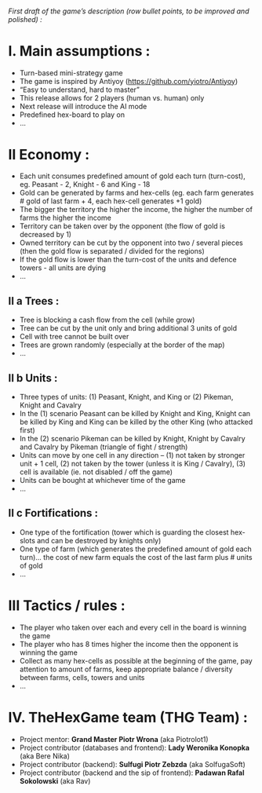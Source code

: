 ###### First draft of the game’s description (row bullet points, to be improved and polished) :

# I. Main assumptions :
- Turn-based mini-strategy game
- The game is inspired by Antiyoy (https://github.com/yiotro/Antiyoy)
- “Easy to understand, hard to master”
- This release allows for 2 players (human vs. human) only
- Next release will introduce the AI mode
- Predefined hex-board to play on
- ...

# II Economy :
- Each unit consumes predefined amount of gold each turn (turn-cost), eg. Peasant - 2, Knight - 6 and King - 18
- Gold can be generated by farms and hex-cells (eg. each farm generates # gold of last farm + 4, each hex-cell generates +1 gold)
- The bigger the territory the higher the income, the higher the number of farms the higher the income
- Territory can be taken over by the opponent (the flow of gold is decreased by 1)
- Owned territory can be cut by the opponent into two / several pieces (then the gold flow is separated / divided for the regions)
- If the gold flow is lower than the turn-cost of the units and defence towers - all units are dying
- ...

## II a Trees :
- Tree is blocking a cash flow from the cell (while grow)
- Tree can be cut by the unit only and bring additional 3 units of gold
- Cell with tree cannot be built over
- Trees are grown randomly (especially at the border of the map)
- ...

## II b Units :
- Three types of units: (1) Peasant, Knight, and King or (2) Pikeman, Knight and Cavalry
- In the (1) scenario Peasant can be killed by Knight and King, Knight can be killed by King and King can be killed by the other King (who attacked first)
- In the (2) scenario Pikeman can be killed by Knight, Knight by Cavalry and Cavalry by Pikeman (triangle of fight / strength)
- Units can move by one cell in any direction – (1) not taken by stronger unit + 1 cell, (2) not taken by the tower (unless it is King / Cavalry), (3) cell is available (ie. not disabled / off the game)
- Units can be bought at whichever time of the game
- …

## II c Fortifications :
- One type of the fortification (tower which is guarding the closest hex-slots and can be destroyed by knights only)
- One type of farm (which generates the predefined amount of gold each turn)... the cost of new farm equals the cost of the last farm plus # units of gold
- …

# III Tactics / rules :
- The player who taken over each and every cell in the board is winning the game
- The player who has 8 times higher the income then the opponent is winning the game
- Collect as many hex-cells as possible at the beginning of the game, pay attention to amount of farms, keep appropriate balance / diversity between farms, cells, towers and units
- ...

# IV. TheHexGame team (THG Team) :
- Project mentor: **Grand Master Piotr Wrona** (aka Piotrolot1)
- Project contributor (databases and frontend): **Lady Weronika Konopka** (aka Bere Nika)
- Project contributor (backend): **Sulfugi Piotr Zebzda** (aka  SolfugaSoft)
- Project contributor (backend and the sip of frontend): **Padawan Rafal Sokolowski** (aka Rav)
